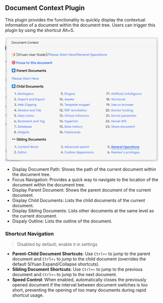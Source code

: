## Document Context Plugin

This plugin provides the functionality to quickly display the contextual information of a document within the document tree. Users can trigger this plugin by using the shortcut Alt+S.

![](preview.png)

- Display Document Path: Shows the path of the current document within the document tree.
- Focus Navigation: Provides a quick way to navigate to the location of the document within the document tree.
- Display Parent Document: Shows the parent document of the current document.
- Display Child Documents: Lists the child documents of the current document.
- Display Sibling Documents: Lists other documents at the same level as the current document.
- Dispaly Outline: Lists the outline of the document.

### Shortcut Navigation

> Disabled by default; enable it in settings

- **Parent-Child Document Shortcuts**: Use `Ctrl+↑` to jump to the parent document and `Ctrl+↓` to jump to the child document (overrides the default SiYuan Expand/Collapse shortcuts).
- **Sibling Document Shortcuts**: Use `Ctrl+←` to jump to the previous document and `Ctrl+→` to jump to the next document.
- **Speed Control**: When enabled, automatically closes the previously opened document if the interval between document switches is too short, preventing the opening of too many documents during rapid shortcut usage.
